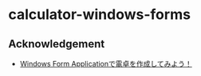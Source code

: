 # calculator-windows-forms

## Acknowledgement

- [Windows Form Applicationで電卓を作成してみよう！](https://kintame.site/c-calculator/)
